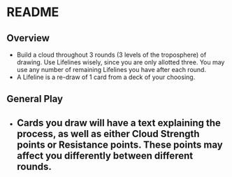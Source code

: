 # README

## Overview
- Build a cloud throughout 3 rounds (3 levels of the troposphere) of
drawing. Use Lifelines wisely, since you are only allotted three. You may use any
number of remaining Lifelines you have after each round.
- A Lifeline is a re-draw of 1 card from a deck of your choosing.

## General Play
- Cards you draw will have a text explaining the process, as well as either Cloud Strength points or
Resistance points. These points may affect you differently between different rounds.
  - 

